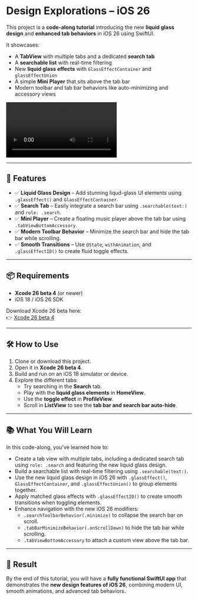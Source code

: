 # Design Explorations – iOS 26

This project is a **code-along tutorial** introducing the new **liquid glass design** and **enhanced tab behaviors** in iOS 26 using SwiftUI.  

It showcases:

- A **TabView** with multiple tabs and a dedicated **search tab**
- A **searchable list** with real-time filtering
- New **liquid glass effects** with `GlassEffectContainer` and `glassEffectUnion`
- A simple **Mini Player** that sits above the tab bar
- Modern toolbar and tab bar behaviors like auto-minimizing and accessory views

![DesignExploration](DesignExplorationVideo.mov)

---

## 🚀 Features

- ✅ **Liquid Glass Design** – Add stunning liqud-glass UI elements using `.glassEffect()` and `GlassEffectContainer`.
- ✅ **Search Tab** – Easily integrate a search bar using `.searchable(text:)` and `role: .search`.
- ✅ **Mini Player** – Create a floating music player above the tab bar using `.tabViewBottomAccessory`.
- ✅ **Modern Toolbar Behavior** – Minimize the search bar and hide the tab bar while scrolling.
- ✅ **Smooth Transitions** – Use `@State`, `withAnimation`, and `.glassEffectID()` to create fluid toggle effects.

---

## 📦 Requirements

- **Xcode 26 beta 4** (or newer)  
- iOS 18 / iOS 26 SDK  

Download Xcode 26 beta here:  
👉 [Xcode 26 beta 4](https://developer.apple.com/services-account/download?path=/Developer_Tools/Xcode_26_beta_4/Xcode_26_beta_4.xip)

---

## 🛠 How to Use

1. Clone or download this project.
2. Open it in **Xcode 26 beta 4**.
3. Build and run on an iOS 18 simulator or device.
4. Explore the different tabs:
   - Try searching in the **Search** tab.
   - Play with the **liquid glass elements** in **HomeView**.
   - Use the **toggle effect** in **ProfileView**.
   - Scroll in **ListView** to see the **tab bar and search bar auto-hide**.

---

## 📚 What You Will Learn

In this code-along, you’ve learned how to:

- Create a tab view with multiple tabs, including a dedicated search tab using `role: .search` and featuring the new liquid glass design.
- Build a searchable list with real-time filtering using `.searchable(text:)`.
- Use the new liquid glass design in iOS 26 with `.glassEffect()`, `GlassEffectContainer`, and `.glassEffectUnion()` to group elements together. 
- Apply matched glass effects with `.glassEffectID()` to create smooth transitions when toggling elements.    
- Enhance navigation with the new iOS 26 modifiers:
    - `.searchToolbarBehavior(.minimize)` to collapse the search bar on scroll.
    - `.tabBarMinimizeBehavior(.onScrollDown)` to hide the tab bar while scrolling.
    - `.tabViewBottomAccessory` to attach a custom view above the tab bar.

---

## 🎉 Result

By the end of this tutorial, you will have a **fully functional SwiftUI app** that demonstrates the **new design features of iOS 26**, combining modern UI, smooth animations, and advanced tab behaviors.
